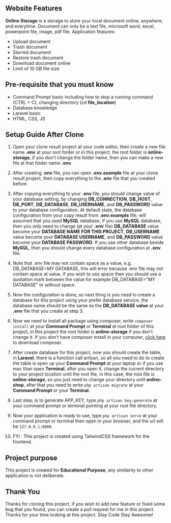 ## Website Features

**Online Storage** is a storage to store your local document online, anywhere, and everytime. Document can only be a text file, microsoft word, excel, powerpoint file, image, pdf file. Application features:

- Upload document
- Trash document
- Starred document
- Restore trash document
- Download document online
- Limit of 10 GB file size

## Pre-requisite that you must know

- Command Prompt basic including how to stop a running command (CTRL + C), changing directory (cd **file_location**)
- Database knowledge
- Laravel basic
- HTML, CSS, JS

## Setup Guide After Clone

1. Open your clone result project at your code editor, then create a new file name **.env** at your root folder or in this project, the root folder is **online-storage**, if you don't change the folder name, then you can make a new file at that folder name **.env**.

2. After creating **.env** file, you can open **.env.example** file at your clone result project, then copy everything to the **.env** file that you created before.

3. After copying everything to your **.env** file, you should change value of your database setting, by changing **DB_CONNECTION**, **DB_HOST**, **DB_PORT**, **DB_DATABASE**, **DB_USERNAME**, and **DB_PASSWORD** value to your database configuration. At default state, the database configuration from your copy result from **.env.example** file, will assumed that you used **MySQL** database, if you use **MySQL** database, then you only need to change (at your **.env** file) **DB_DATABASE** value become your **DATABASE NAME FOR THIS PROJECT**, **DB_USERNAME** value become your **DATABASE USERNAME**, and **DB_PASSWORD** value become your **DATABASE PASSWORD**. If you use other database beside **MySQL**, then you should change every database configuration at **.env** file.

4. Note that .env file may not contain space as a value, e.g. DB_DATABASE=MY DATABASE, this will error because .env file may not contain space at value, if you wish to use space then you should use a quotation mark between the value for example DB_DATABASE="MY DATABASE" or without space.

5. Now the configuration is done, so next thing is you need to create a database for this project using your prefer database service, the database name should be the same as the **DB_DATABASE value** at your **.env** file that you create at step 3.

6. Now we need to install all package using composer, write `composer install` at your **Command Prompt** or **Terminal** at root folder of this project, in this project the root folder is **online-storage** if you don't change it. If you don't have composer install in your computer, [click here](https://getcomposer.org/download/) to download composer.

7. After create database for this project, now you should create the table, in **Laravel**, there is a function call artisan, so all you need to do to create the table is open up your **Command Prompt** at your laptop  or if you use mac than open **Terminal**, after you open it, change the current directory to your project location until the root file, in this case, the root file is **online-storage**, so you just need to change your directory until **online-shop**, after that you need to write `php artisan migrate` at your **Command Prompt** or your **Terminal**.

8. Last step, is to generate APP_KEY, type `php artisan key:generate` at your command prompt or terminal pointing at your root file directory.

9. Now your application is ready to use, type `php artisan serve` at your command prompt or terminal then open in your browser, and the url will be `127.0.0.1:8000`.

10. FYI : This project is created using TailwindCSS framework for the frontend.

## Project purpose
This project is created for **Educational Purpose**, any similarity to other application is not deliberate.

## Thank You
Thanks for cloning this project, if you wish to add new feature or fixed some bug that you found, you can create a pull request for me in this project. Thanks for your time looking at this project. Stay Code Stay Awesome!
